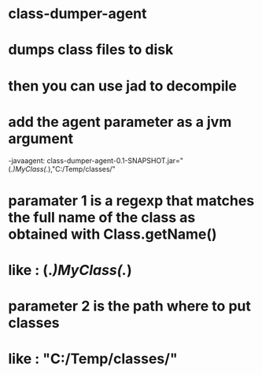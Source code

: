 # class-dumper-agent
# dumps class files to disk
# then you can use jad to decompile

# add the agent parameter as a jvm argument
-javaagent: class-dumper-agent-0.1-SNAPSHOT.jar="(.*)MyClass(.*),"C:/Temp/classes/"

# paramater 1 is a regexp that matches the full name of the class as obtained with Class.getName()
# like : (.*)MyClass(.*)

# parameter 2 is the path where to put classes 
# like : "C:/Temp/classes/"
